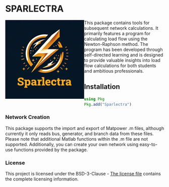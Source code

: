 # SPARLECTRA

<a href="https://github.com/Welthulk/Sparlectra.jl"><img align="left" width="250" src="./docs/src/png/logo.png" /></a>

This package contains tools for subsequent network calculations. It primarily features a program for calculating load flow using the Newton-Raphson method. The program has been developed through self-directed learning and is designed to provide valuable insights into load flow calculations for both students and ambitious professionals.
  
  
## Installation
```julia
using Pkg
Pkg.add("Sparlectra")
```

### Network Creation
This package supports the import and export of Matpower .m files, although currently it only reads bus, generator, and branch data from these files. Please note that additional Matlab functions within the .m file are not supported. Additionally, you can create your own network using easy-to-use functions provided by the package.

### License
This project is licensed under the BSD-3-Clause - [The license file](LICENSE) contains the complete licensing information.









